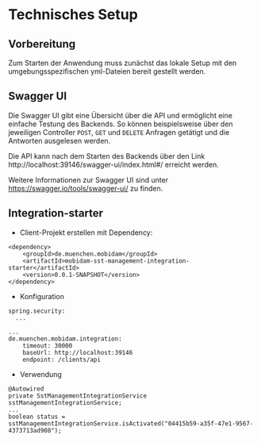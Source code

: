 # Technisches Setup
## Vorbereitung
Zum Starten der Anwendung muss zunächst das lokale Setup mit den umgebungsspezifischen yml-Dateien bereit gestellt werden.

## Swagger UI
Die Swagger UI gibt eine Übersicht über die API und ermöglicht eine einfache Testung des Backends.
So können beispielsweise über den jeweiligen Controller `POST`, `GET` und `DELETE` Anfragen getätigt und die Antworten ausgelesen werden.

Die API kann nach dem Starten des Backends über den Link http://localhost:39146/swagger-ui/index.html#/ erreicht werden. 

Weitere Informationen zur Swagger UI sind unter https://swagger.io/tools/swagger-ui/ zu finden.

## Integration-starter
* Client-Projekt erstellen mit Dependency: 
```
<dependency>
    <groupId>de.muenchen.mobidam</groupId>
    <artifactId>mobidam-sst-management-integration-starter</artifactId>
    <version>0.0.1-SNAPSHOT</version>
</dependency>
```
* Konfiguration
```
spring.security:
  ...
  
...  
de.muenchen.mobidam.integration:
    timeout: 30000
    baseUrl: http://localhost:39146
    endpoint: /clients/api
```
* Verwendung
```
@Autowired
private SstManagementIntegrationService sstManagementIntegrationService;
...
boolean status = sstManagementIntegrationService.isActivated("04415b59-a35f-47e1-9567-4373713ad908");	
```